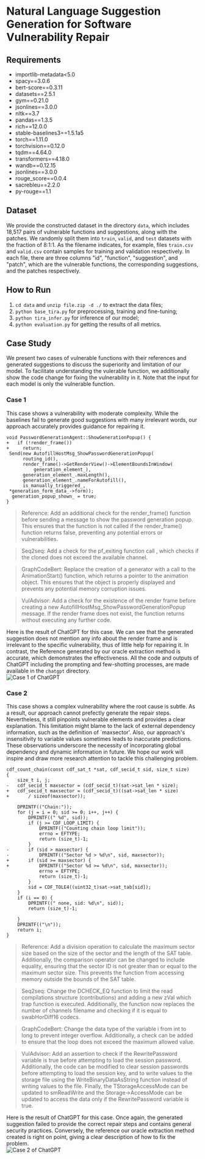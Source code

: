 #  Natural Language Suggestion Generation for Software Vulnerability Repair

## Requirements
+ importlib-metadata<5.0  
+ spacy==3.0.6  
+ bert-score==0.3.11  
+ datasets==2.5.1  
+ gym==0.21.0
+ jsonlines==3.0.0
+ nltk==3.7
+ pandas==1.3.5
+ rich==12.0.0
+ stable-baselines3==1.5.1a5
+ torch==1.11.0
+ torchvision==0.12.0
+ tqdm==4.64.0
+ transformers==4.18.0
+ wandb==0.12.15
+ jsonlines==3.0.0
+ rouge_score==0.0.4
+ sacrebleu==2.2.0
+ py-rouge==1.1

## Dataset
We provide the constructed dataset in the directory `data`, which includes 18,517 pairs of vulnerable functions and suggestions, along with the patches. We randomly split them into `train`, `valid`, and `test` datasets with the fraction of 8:1:1. As the filename indicates, for example, files `train.csv` and `valid.csv` contain samples for training and validation respectively. In each file, there are three columns "id", "function", "suggestion", and "patch", which are the vulnerable functions, the corresponding suggestions, and the patches respectively.

## How to Run
1. `cd data` and `unzip file.zip -d ./` to extract the data files;
2. `python base_tira.py` for preprocessing, training and fine-tuning;
3. `python tira_infer.py` for inference of our model;
4. `python evaluation.py` for getting the results of all metrics.

## Case Study
We present two cases of vulnerable functions with their references and generated suggestions to discuss the superiority and limitation of our model. To facilitate understanding the vulerable function, we additionally show the code change for fixing the vulnerability in it. Note that the input for each model is only the vulnerable function.
### Case 1
This case shows a vulnerability with moderate complexity. While the baselines fail to generate good suggestions with many irrelevant words, our approach accurately provides guidance for repairing it.
```
void PasswordGenerationAgent::ShowGenerationPopup() {
+   if (!render_frame())
+     return;
 Send(new AutofillHostMsg_ShowPasswordGenerationPopup(
      routing_id(),
      render_frame()->GetRenderView()->ElementBoundsInWindow(
          generation_element_),
      generation_element_.maxLength(),
      generation_element_.nameForAutofill(),
      is_manually_triggered_,
 *generation_form_data_->form));
  generation_popup_shown_ = true;
}
```
> Reference: Add an additional check for the render_frame() function before sending a message to show the password generation popup. This ensures that the function is not called if the render_frame() function returns false, preventing any potential errors or vulnerabilities.

> Seq2seq: Add a check for the pf_exiting function call , which checks if the cloned does not exceed the available channel.

> GraphCodeBert: Replace the creation of a generator with a call to the AnimationStart() function, which returns a pointer to the animation object. This ensures that the object is properly displayed and prevents any potential memory corruption issues.

> VulAdvisor: Add a check for the existence of the render frame before creating a new AutofillHostMsg_ShowPasswordGenerationPopup message. If the render frame does not exist, the function returns without executing any further code.

Here is the result of ChatGPT for this case. We can see that the generated suggestion does not mention any info about the render frame and is irrelevant to the specific vulnerability, thus of little help for repairing it. In contrast, the Reference generated by our oracle extraction method is accurate, which demonstrates the effectiveness. All the code and outputs of ChatGPT including the prompting and few-shotting processes, are made available in the `chatgpt` directory.  
![Case 1 of ChatGPT](chatgpt/Case1.png)


### Case 2
This case shows a complex vulnerability where the root cause is subtle. As a result, our approach cannot prefectly generate the repair steps. Nevertheless, it still pinpoints vulnerable elements and provides a clear explanation. This limitation might blame to the lack of external dependency information, such as the definition of `maxsector'. Also, our approach's insensitivity to variable values sometimes leads to inaccurate predictions. These observations underscore the necessity of incorporating global dependency and dynamic information in future. We hope our work will inspire and draw more research attention to tackle this challenging problem.
```
cdf_count_chain(const cdf_sat_t *sat, cdf_secid_t sid, size_t size)
{
	size_t i, j;
- 	cdf_secid_t maxsector = (cdf_secid_t)(sat->sat_len * size);
+ 	cdf_secid_t maxsector = (cdf_secid_t)((sat->sat_len * size)
+ 	    / sizeof(maxsector));

	DPRINTF(("Chain:"));
	for (j = i = 0; sid >= 0; i++, j++) {
		DPRINTF((" %d", sid));
		if (j >= CDF_LOOP_LIMIT) {
			DPRINTF(("Counting chain loop limit"));
			errno = EFTYPE;
			return (size_t)-1;
		}
- 		if (sid > maxsector) {
- 			DPRINTF(("Sector %d > %d\n", sid, maxsector));
+ 		if (sid >= maxsector) {
+ 			DPRINTF(("Sector %d >= %d\n", sid, maxsector));
			errno = EFTYPE;
			return (size_t)-1;
		}
		sid = CDF_TOLE4((uint32_t)sat->sat_tab[sid]);
	}
	if (i == 0) {
		DPRINTF((" none, sid: %d\n", sid));
		return (size_t)-1;

	}
	DPRINTF(("\n"));
	return i;
}
```
> Reference: Add a division operation to calculate the maximum sector size based on the size of the sector and the length of the SAT table. Additionally, the comparison operator can be changed to include equality, ensuring that the sector ID is not greater than or equal to the maximum sector size. This prevents the function from accessing memory outside the bounds of the SAT table.

> Seq2seq: Change the DCHECK\_EQ function to limit the read compilations structure (contributions) and adding a new zVal which trap function is executed. Additionally, the function now replaces the number of channels filename and checking if it is equal to swabHorDiff16 codecs.

> GraphCodeBert: Change the data type of the variable i from int to long to prevent integer overflow. Additionally, a check can be added to ensure that the loop does not exceed the maximum allowed value.

> VulAdvisor: Add an assertion to check if the RewritePassword variable is true before attempting to load the session password. Additionally, the code can be modified to clear session passwords before attempting to load the session key, and to write values to the storage file using the WriteBinaryDataAsString function instead of writing values to the file. Finally, the TStorageAccessMode can be updated to smReadWrite and the Storage->AccessMode can be updated to access the data only if the RewritePassword variable is true.

Here is the result of ChatGPT for this case. Once again, the generated suggestion failed to provide the correct repair steps and contains general security practices. Conversely, the reference our oracle extraction method created is right on point, giving a clear description of how to fix the problem.  
![Case 2 of ChatGPT](chatgpt/Case2.png)
